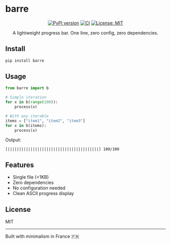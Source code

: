 # barre

<div align="center">

[![PyPI version](https://badge.fury.io/py/barre.svg)](https://badge.fury.io/py/barre)
[![CI](https://github.com/FeelTheFonk/barre/workflows/CI/badge.svg)](https://github.com/FeelTheFonk/barre/actions)
[![License: MIT](https://img.shields.io/badge/License-MIT-yellow.svg)](https://opensource.org/licenses/MIT)

A lightweight progress bar. One line, zero config, zero dependencies.
</div>

## Install
```bash
pip install barre
```

## Usage
```python
from barre import b

# Simple iteration
for x in b(range(100)):
    process(x)

# With any iterable
items = ["item1", "item2", "item3"]
for x in b(items):
    process(x)
```

Output:
```
[||||||||||||||||||||||||||||||||||||||||] 100/100
```

## Features
- Single file (<1KB)
- Zero dependencies
- No configuration needed
- Clean ASCII progress display

## License
MIT

---
Built with minimalism in France 🇫🇷
